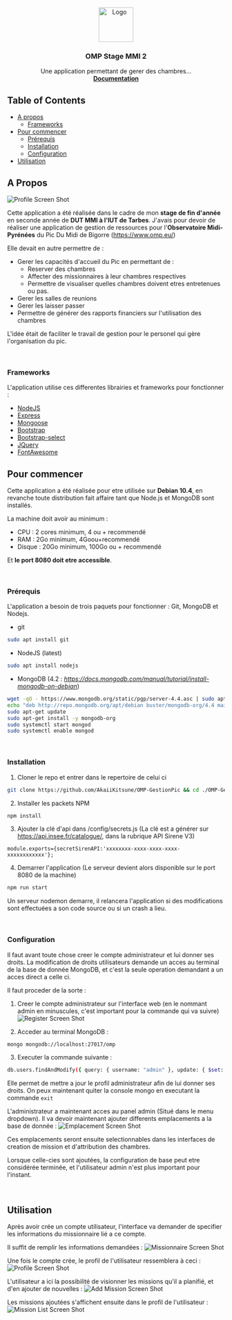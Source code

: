 <!-- PROJECT LOGO -->
<br/>
<p align="center">
  <a href="https://github.com/AkaiiKitsune/OMP-GestionPic">
    <img src="images/logo.png" alt="Logo" width="80" height="80">
  </a>

  <h3 align="center">OMP Stage MMI 2</h3>

  <p align="center">
    Une application permettant de gerer des chambres...
    <br/>
    <a href="https://github.com/AkaiiKitsune/OMP-GestionPic"><strong>Documentation</strong></a>
    <br/>
  </p>
</p>



<!-- TABLE OF CONTENTS -->
## Table of Contents

* [A propos](#a-propos)
  * [Frameworks](#frameworks)
* [Pour commencer](#pour-commencer)
  * [Prérequis](#prérequis)
  * [Installation](#installation)
  * [Configuration](#configuration)
* [Utilisation](#Utilisation)



<!-- ABOUT THE PROJECT -->
## A Propos
![Profile Screen Shot][profil-screenshot]

Cette application a été réalisée dans le cadre de mon **stage de fin d'année** en seconde année de **DUT MMI à l'IUT de Tarbes**.
J'avais pour devoir de réaliser une application de gestion de ressources pour l'**Observatoire Midi-Pyrénées** du Pic Du Midi de Bigorre (https://www.omp.eu/)

Elle devait en autre permettre de :
* Gerer les capacités d'accueil du Pic en permettant de :
  * Reserver des chambres
  * Affecter des missionnaires à leur chambres respectives
  * Permettre de visualiser quelles chambres doivent etres entretenues ou pas.
* Gerer les salles de reunions
* Gerer les laisser passer
* Permettre de générer des rapports financiers sur l'utilisation des chambres

L'idée était de faciliter le travail de gestion pour le personel qui gère l'organisation du pic. 



<br/>

### Frameworks
L'application utilise ces differentes librairies et frameworks pour fonctionner :
* [NodeJS](https://nodejs.org)
* [Express](https://expressjs.com)
* [Mongoose](https://mongoosejs.com)
* [Bootstrap](https://getbootstrap.com)
* [Bootstrap-select](https://developer.snapappointments.com/bootstrap-select)
* [JQuery](https://jquery.com)
* [FontAwesome](https://fontawesome.com)



<!-- GETTING STARTED -->
## Pour commencer
Cette application a été réalisée pour etre utilisée sur **Debian 10.4**, en revanche toute distribution fait affaire tant que Node.js et MongoDB sont installés.

La machine doit avoir au minimum :
* CPU : 2 cores minimum, 4 ou + recommendé
* RAM : 2Go minimum, 4Goou+recommendé
* Disque : 20Go minimum, 100Go ou + recommendé

Et **le port 8080 doit etre accessible**.



<br/>

<!-- Prérequis -->
### Prérequis
L'application a besoin de trois paquets pour fonctionner : Git, MongoDB et Nodejs.
* git
```sh
sudo apt install git
```

* NodeJS (latest)
```sh
sudo apt install nodejs
```

* MongoDB (4.2 : *https://docs.mongodb.com/manual/tutorial/install-mongodb-on-debian*)
```sh
wget -qO - https://www.mongodb.org/static/pgp/server-4.4.asc | sudo apt-key add -
echo "deb http://repo.mongodb.org/apt/debian buster/mongodb-org/4.4 main" | sudo tee /etc/apt/sources.list.d/mongodb-org-4.4.list
sudo apt-get update
sudo apt-get install -y mongodb-org
sudo systemctl start mongod
sudo systemctl enable mongod
```


<br/>

<!-- Installation -->
### Installation
1. Cloner le repo et entrer dans le repertoire de celui ci
```sh
git clone https://github.com/AkaiiKitsune/OMP-GestionPic && cd ./OMP-GestionPic
```

2. Installer les packets NPM
```sh
npm install
```

3. Ajouter la clé d'api dans /config/secrets.js (La clé est a générer sur https://api.insee.fr/catalogue/, dans la rubrique API Sirene V3)
```JS
module.exports={secretSirenAPI:'xxxxxxxx-xxxx-xxxx-xxxx-xxxxxxxxxxxx'};
```

4. Demarrer l'application (Le serveur devient alors disponible sur le port 8080 de la machine)
```sh
npm run start
```
Un serveur nodemon demarre, il relancera l'application si des modifications sont effectuées a son code source ou si un crash a lieu.



<br/>

<!-- Installation -->
### Configuration
Il faut avant toute chose creer le compte administrateur et lui donner ses droits. La modification de droits utilisateurs demande un acces au terminal de la base de donnée MongoDB, et c'est la seule operation demandant a un acces direct a celle ci.

Il faut proceder de la sorte :
1. Creer le compte administrateur sur l'interface web (en le nommant admin en minuscules, c'est important pour la commande qui va suivre)
![Register Screen Shot][register-screenshot]

2. Acceder au terminal MongoDB :
```sh
mongo mongodb://localhost:27017/omp 
```

3. Executer la commande suivante :
```sh
db.users.findAndModify({ query: { username: "admin" }, update: { $set: { admin: "true"} } })
```
Elle permet de mettre a jour le profil administrateur afin de lui donner ses droits. On peux maintenant quiter la console mongo en executant la commande `exit`

L'administrateur a maintenant acces au panel admin (Situé dans le menu dropdown).
Il va devoir maintenant ajouter differents emplacements a la base de donnée :
![Emplacement Screen Shot][emplacement-screenshot]

Ces emplacements seront ensuite selectionnables dans les interfaces de creation de mission et d'attribution des chambres.


Lorsque celle-cies sont ajoutées, la configuration de base peut etre considérée terminée, et l'utilisateur admin n'est plus important pour l'instant.



<br/>

<!-- USAGE EXAMPLES -->
## Utilisation
Après avoir crée un compte utilisateur, l'interface va demander de specifier les informations du missionnaire lié a ce compte.

Il suffit de remplir les informations demandées :
![Missionnaire Screen Shot][missionnaire-screenshot]


Une fois le compte crée, le profil de l'utilisateur ressemblera à ceci :
![Profile Screen Shot][profil-screenshot]

L'utilisateur a ici la possibilité de visionner les missions qu'il a planifié, et d'en ajouter de nouvelles :
![Add Mission Screen Shot][addMission-screenshot]

Les missions ajoutées s'affichent ensuite dans le profil de l'utilisateur :
![Mission List Screen Shot][missionList-screenshot]


<!-- MARKDOWN LINKS & IMAGES -->
[profil-screenshot]: images/profil.png
[register-screenshot]: images/register.png
[missionnaire-screenshot]: images/missionnaire.png
[emplacement-screenshot]: images/emplacement.png
[addMission-screenshot]: images/addMission.png
[missionList-screenshot]: images/missionList.png
